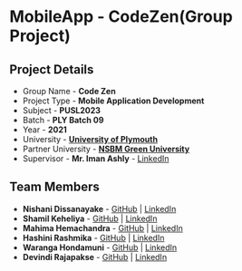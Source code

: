 # MobileApp - CodeZen(Group Project)

## Project Details
- Group Name - **Code Zen**
- Project Type - **Mobile Application Development**
- Subject - **PUSL2023**
- Batch - **PLY Batch 09**
- Year - **2021**
- University - [**University of Plymouth**](https://www.plymouth.ac.uk/)
- Partner University - [**NSBM Green University**](https://www.nsbm.ac.lk/)
- Supervisor - **Mr. Iman Ashly** - [LinkedIn](https://www.linkedin.com/in/iman-ashly-18626b65/)

## Team Members
- **Nishani Dissanayake** - [GitHub](https://github.com/NishuDissanayake) | [LinkedIn](https://www.linkedin.com/in/nishani-dissanayake/)
- **Shamil Keheliya** - [GitHub](https://github.com/shamilkeheliya) | [LinkedIn](https://www.linkedin.com/in/shamilkeheliya/)
- **Mahima Hemachandra** - [GitHub](https://github.com/Mxhima) | [LinkedIn](https://www.linkedin.com/in/mahima-hemachandra-73ba5a1a5/)
- **Hashini Rashmika** - [GitHub](https://github.com/Hashini99) | [LinkedIn](https://www.linkedin.com/in/hashini-rashmika-8289a0217/)
- **Waranga Hondamuni** - [GitHub](https://github.com/mandakini76) | [LinkedIn](https://www.linkedin.com/in/waranga-hondamuni-a9b10a1b3/)
- **Devindi Rajapakse** - [GitHub](https://github.com/devindirajapakse) | [LinkedIn](https://www.linkedin.com/in/devindi-rajapakse-0600ba1b8/)
